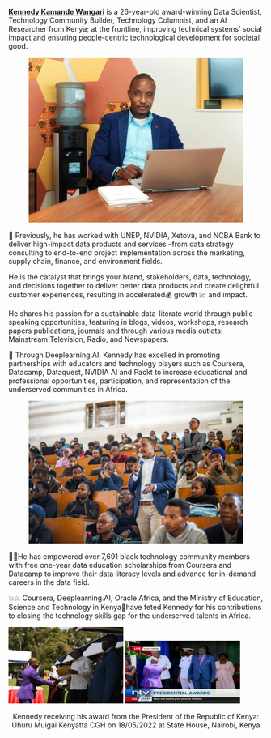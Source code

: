 [**Kennedy Kamande Wangari**](https://www.linkedin.com/in/kennedykwangari/) is a 26-year-old award-winning Data Scientist, Technology Community Builder, Technology Columnist, and an AI Researcher from Kenya; at the frontline, improving technical systems’ social impact and ensuring people-centric technological development for societal good.

<center>
  <figure>
    <img src="https://raw.githubusercontent.com/kennedykwangari/kennedykwangari.github.io/master/images/kennedykwangari.jpg">
      </figure>
</center>

🧭 Previously, he has worked with UNEP, NVIDIA, Xetova, and NCBA Bank to deliver high-impact data products and services –from data strategy consulting to end-to-end project implementation across the marketing, supply chain, finance, and environment fields.

He is the catalyst that brings your brand, stakeholders, data, technology, and decisions together to deliver better data products and create delightful customer experiences, resulting in accelerated💰 growth 📈 and impact.

He shares his passion for a sustainable data-literate world through public speaking opportunities, featuring in blogs, videos, workshops, research papers publications, journals and through various media outlets: Mainstream Television, Radio, and Newspapers.

🎁 Through Deeplearning.AI, Kennedy has excelled in promoting partnerships with educators and technology players such as Coursera, Datacamp, Dataquest, NVIDIA AI and Packt to increase educational and professional opportunities, participation, and representation of the underserved communities in Africa.  

<center>
  <figure>
    <img src="https://raw.githubusercontent.com/kennedykwangari/kennedykwangari.github.io/master/images/mentoring.jpeg">
      </figure>
</center>

👨‍🎓He has empowered over 7,691 black technology community members with free one-year data education scholarships from Coursera and Datacamp to improve their data literacy levels and advance for in-demand careers in the data field.

💥💥 Coursera, Deeplearning.AI, Oracle Africa, and the Ministry of Education, Science and Technology in Kenya🏅have feted Kennedy for his contributions to closing the technology skills gap for the underserved talents in Africa.  

<p float="left">
  <img src="https://raw.githubusercontent.com/kennedykwangari/kennedykwangari.github.io/master/images/kennedystatehouse.jpg" width="45%" />
  <img src="https://raw.githubusercontent.com/kennedykwangari/kennedykwangari.github.io/master/images/kennedystate2.jpg" width="45%" />
</p>

<p align="center">
 Kennedy receiving his award from the President of the Republic of Kenya: Uhuru Muigai Kenyatta CGH on 18/05/2022 at State House, Nairobi, Kenya
</p>

